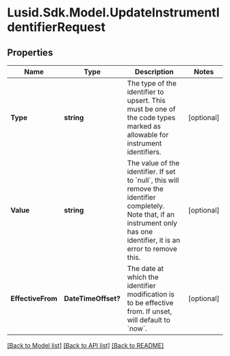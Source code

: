 # Lusid.Sdk.Model.UpdateInstrumentIdentifierRequest
## Properties

Name | Type | Description | Notes
------------ | ------------- | ------------- | -------------
**Type** | **string** | The type of the identifier to upsert. This must be one of the code types marked as   allowable for instrument identifiers. | [optional] 
**Value** | **string** | The value of the identifier. If set to &#x60;null&#x60;, this will remove the identifier completely.  Note that, if an instrument only has one identifier, it is an error to remove this. | [optional] 
**EffectiveFrom** | **DateTimeOffset?** | The date at which the identifier modification is to be effective from. If unset, will  default to &#x60;now&#x60;. | [optional] 

[[Back to Model list]](../README.md#documentation-for-models) [[Back to API list]](../README.md#documentation-for-api-endpoints) [[Back to README]](../README.md)

